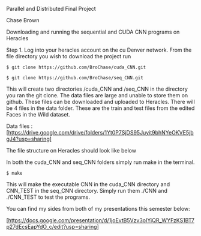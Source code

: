 Parallel and Distributed Final Project

Chase Brown

Downloading and running the sequential and CUDA CNN programs on Heracles

Step 1.
Log into your heracles account on the cu Denver network. From the file directory you wish to download the project run

    $ git clone https://github.com/BroChase/cuda_CNN.git

    $ git clone https://github.com/BroChase/seq_CNN.git

This will create two directories /cuda_CNN and /seq_CNN in the directory you ran the git clone. The data files are large and unable to store them on github. These files can be downloaded and uploaded to Heracles. There will be 4 files in the data folder. These are the train and test files from the edited Faces in the Wild dataset.

Data files : [https://drive.google.com/drive/folders/1Yt0P7SjDS95Juyit9bhNYeOKVE5jbgJ4?usp=sharing]

The file structure on Heracles should look like below


In both the cuda_CNN and seq_CNN folders simply run make in the terminal.

    $ make

This will make the executable CNN in the cuda_CNN directory and CNN_TEST in the seq_CNN directory.
Simply run them ./CNN and ./CNN_TEST to test the programs.

You can find my sides from both of my presentations this semester below:

[https://docs.google.com/presentation/d/1joEvtB5Vzv3oIYiQR_WYFzKS1BT7p27dEcsEapYdO_c/edit?usp=sharing]
